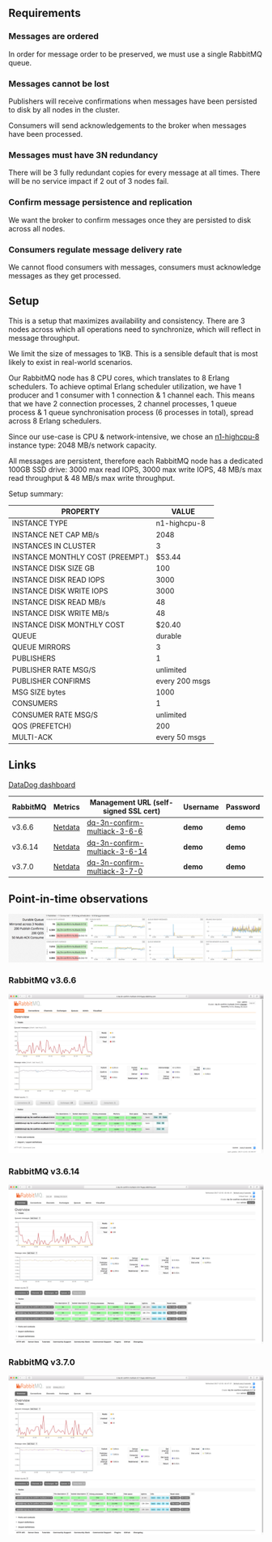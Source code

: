 ## Requirements

### Messages are ordered

In order for message order to be preserved, we must use a single RabbitMQ queue.

### Messages cannot be lost

Publishers will receive confirmations when messages have been persisted to disk by all nodes in the cluster.

Consumers will send acknowledgements to the broker when messages have been processed.

### Messages must have 3N redundancy

There will be 3 fully redundant copies for every message at all times.
There will be no service impact if 2 out of 3 nodes fail.

### Confirm message persistence and replication

We want the broker to confirm messages once they are persisted to disk across all nodes.

### Consumers regulate message delivery rate

We cannot flood consumers with messages, consumers must acknowledge messages as they get processed.

## Setup

This is a setup that maximizes availability and consistency.
There are 3 nodes across which all operations need to synchronize, which will reflect in message throughput.

We limit the size of messages to 1KB. This is a sensible default that is most likely to exist in real-world scenarios.

Our RabbitMQ node has 8 CPU cores, which translates to 8 Erlang schedulers.
To achieve optimal Erlang scheduler utilization, we have 1 producer and 1 consumer with 1 connection & 1 channel each.
This means that we have 2 connection processes, 2 channel processes, 1 queue process & 1 queue synchronisation process (6 processes in total), spread across 8 Erlang schedulers.

Since our use-case is CPU & network-intensive, we chose an [n1-highcpu-8](https://cloud.google.com/compute/docs/machine-types) instance type: 2048 MB/s network capacity.

All messages are persistent, therefore each RabbitMQ node has a dedicated 100GB SSD drive: 3000 max read IOPS, 3000 max write IOPS, 48 MB/s max read throughput &amp; 48 MB/s max write throughput.

Setup summary:

| PROPERTY                         | VALUE          |
| -                                | -              |
| INSTANCE TYPE                    | n1-highcpu-8   |
| INSTANCE NET CAP MB/s            | 2048           |
| INSTANCES IN CLUSTER             | 3              |
| INSTANCE MONTHLY COST (PREEMPT.) | $53.44         |
| INSTANCE DISK SIZE GB            | 100            |
| INSTANCE DISK READ IOPS          | 3000           |
| INSTANCE DISK WRITE IOPS         | 3000           |
| INSTANCE DISK READ MB/s          | 48             |
| INSTANCE DISK WRITE MB/s         | 48             |
| INSTANCE DISK MONTHLY COST       | $20.40         |
| QUEUE                            | durable        |
| QUEUE MIRRORS                    | 3              |
| PUBLISHERS                       | 1              |
| PUBLISHER RATE MSG/S             | unlimited      |
| PUBLISHER CONFIRMS               | every 200 msgs |
| MSG SIZE bytes                   | 1000           |
| CONSUMERS                        | 1              |
| CONSUMER RATE MSG/S              | unlimited      |
| QOS (PREFETCH)                   | 200            |
| MULTI-ACK                        | every 50 msgs  |

## Links

[DataDog dashboard](https://p.datadoghq.com/sb/eac1d6667-75ac04872a)

| RabbitMQ | Metrics                                                                     | Management URL (self-signed SSL cert)                                                   | Username | Password |
| -        | -                                                                           | -                                                                                       | -        | -        |
| v3.6.6   | [Netdata](https://0-netdata-dq-3n-confirm-multiack-3-6-6.gcp.rabbitmq.com)  | [dq-3n-confirm-multiack-3-6-6](https://dq-3n-confirm-multiack-3-6-6.gcp.rabbitmq.com)   | **demo** | **demo** |
| v3.6.14  | [Netdata](https://0-netdata-dq-3n-confirm-multiack-3-6-14.gcp.rabbitmq.com) | [dq-3n-confirm-multiack-3-6-14](https://dq-3n-confirm-multiack-3-6-14.gcp.rabbitmq.com) | **demo** | **demo** |
| v3.7.0   | [Netdata](https://0-netdata-dq-3n-confirm-multiack-3-7-0.gcp.rabbitmq.com)  | [dq-3n-confirm-multiack-3-7-0](https://dq-3n-confirm-multiack-3-7-0.gcp.rabbitmq.com)   | **demo** | **demo** |

## Point-in-time observations

![](dq-3n-confirm-multiack-dashboard.png)

### RabbitMQ v3.6.6

![](dq-3n-confirm-multiack-3-6-6-overview.png)

### RabbitMQ v3.6.14

![](dq-3n-confirm-multiack-3-6-14-overview.png)

### RabbitMQ v3.7.0

![](dq-3n-confirm-multiack-3-7-0-overview.png)
